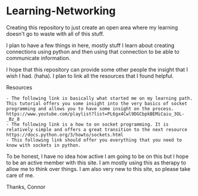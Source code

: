 # Learning-Networking

Creating this repository to just create an open area where my learning doesn't go to waste with all of this stuff.

I plan to have a few things in here, mostly stuff I learn about creating connections using python and then using that connection to be able to communicate information.

I hope that this repository can provide some other people the insight that I wish I had. (haha). I plan to link all the resources that I found helpful.

Resources

    - The following link is basically what started me on my learning path. This tutorial offers you some insight into the very basics of socket programming and allows you to have some insight on the process. https://www.youtube.com/playlist?list=PL6gx4Cwl9DGCbpkBEMiCaiu_3OL-_Bz_8
    - The following link is a how to on socket programming. It is relatively simple and offers a great transition to the next resource https://docs.python.org/3/howto/sockets.html
    - This following link should offer you everything that you need to know with sockets in python.
    
To be honest, I have no idea how active I am going to be on this but I hope to be an active member with this site. I am mostly using this as therapy to allow me to think over things. I am also very new to this site, so please take care of me.

Thanks, 
Connor
